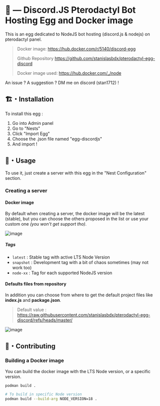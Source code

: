 # 🤖 — Discord.JS Pterodactyl Bot Hosting Egg and Docker image

This is an egg dedicated to NodeJS bot hosting (discord.js & nodejs) on pterodactyl panel.

> Docker image: <https://hub.docker.com/r/5140/discord-egg>
>
> Github Repository <https://github.com/stanislasbdx/pterodactyl-egg-discord⁠>
>
> Docker image used: <https://hub.docker.com/_/node>

An issue ? A suggestion ? DM me on discord (stan1712) !

## 🏗️・Installation

To install this egg :

1. Go into Admin panel
2. Go to "Nests"
3. Click "Import Egg"
4. Choose the .json file named "egg-discordjs"
5. And import !

## 🌌・Usage

To use it, just create a server with this egg in the "Nest Configuration" section.

### Creating a server

#### Docker image

By default when creating a server, the docker image will be the latest (stable), but you can choose the others proposed in the list or use your custom one *(you won't get support tho)*.

![image](https://github.com/user-attachments/assets/153a0391-91b2-436f-bc7e-66b7ac070727)

##### Tags

- `latest` : Stable tag with active LTS Node Version
- `snapshot` : Development tag with a bit of chaos sometimes (may not work too)
- `node-xx` : Tag for each supported NodeJS version

#### Defaults files from repository

In addition you can choose from where to get the default project files like **index.js** and **package.json**.
> Default value : <https://raw.githubusercontent.com/stanislasbdx/pterodactyl-egg-discord/refs/heads/master/>

![image](https://github.com/user-attachments/assets/05efea31-dbb9-4d94-82da-12a6dc8b5366)

## 🤝・Contributing

### Building a Docker image

You can build the docker image with the LTS Node version, or a specific version.

```bash
podman build .

# To build in specific Node version
podman build --build-arg NODE_VERSION=18 .
```
